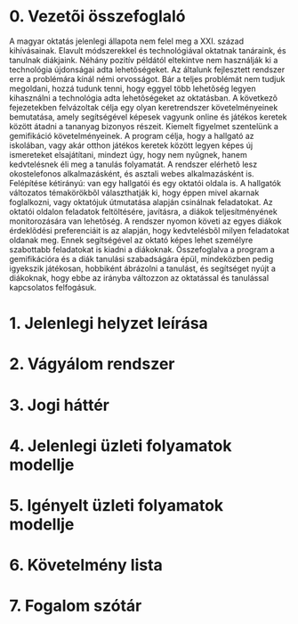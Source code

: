 # 0. Vezetõi összefoglaló

A magyar oktatás jelenlegi állapota nem felel meg a XXI. század kihívásainak. Elavult módszerekkel és technológiával oktatnak tanáraink, és tanulnak diákjaink.
Néhány pozitív példától eltekintve nem használják ki a technológia újdonságai adta lehetõségeket.
Az általunk fejlesztett rendszer erre a problémára kínál némi orvosságot. Bár a teljes problémát nem tudjuk megoldani, hozzá tudunk tenni, hogy eggyel több lehetõség legyen kihasználni a technológia adta lehetõségeket az oktatásban.
A következõ fejezetekben felvázoltak célja egy olyan keretrendszer követelményeinek bemutatása, amely segítségével képesek vagyunk online és játékos keretek között átadni a tananyag bizonyos részeit. Kiemelt figyelmet szentelünk a gemifikáció követelményeinek.
A program célja, hogy a hallgató az iskolában, vagy akár otthon játékos keretek között legyen képes új ismereteket elsajátítani, mindezt úgy, hogy nem nyûgnek, hanem kedvtelésnek éli meg a tanulás folyamatát.
A rendszer elérhetõ lesz okostelefonos alkalmazásként, és asztali webes alkalmazásként is.
Felépítése kétirányú: van egy hallgatói és egy oktatói oldala is. A hallgatók változatos témakörökbõl választhatják ki, hogy éppen mivel akarnak foglalkozni, vagy oktatójuk útmutatása alapján csinálnak feladatokat. Az oktatói oldalon feladatok feltöltésére, javításra, a diákok teljesítményének monitorozására van lehetõség. A rendszer nyomon követi az egyes diákok érdeklõdési preferenciáit is az alapján, hogy kedvtelésbõl milyen feladatokat oldanak meg. Ennek segítségével az oktató képes lehet személyre szabottabb feladatokat is kiadni a diákoknak.
Összefoglalva a program a gemifikációra és a diák tanulási szabadságára épül, mindeközben pedig igyekszik játékosan, hobbiként ábrázolni a tanulást, és segítséget nyújt a diákoknak, hogy ebbe az irányba változzon az oktatással és tanulással kapcsolatos felfogásuk.

# 1. Jelenlegi helyzet leírása

# 2. Vágyálom rendszer

# 3. Jogi háttér

# 4. Jelenlegi üzleti folyamatok modellje

# 5. Igényelt üzleti folyamatok modellje

# 6. Követelmény lista

# 7. Fogalom szótár
